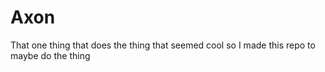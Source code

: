 # Axon
That one thing that does the thing that seemed cool so I made this repo to maybe do the thing
